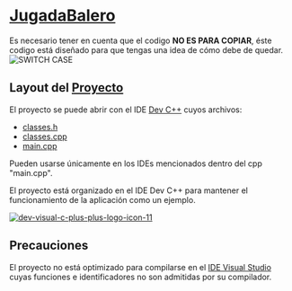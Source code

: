 # [JugadaBalero](https://github.com/Al3sKa/JugadaBalero/archive/refs/heads/main.zip)

Es necesario tener en cuenta que el codigo **NO ES PARA COPIAR**, éste codigo está diseñado para que tengas una idea de cómo debe de quedar.
![SWITCH CASE](https://user-images.githubusercontent.com/68668508/164576394-41ab42dd-ee0f-4c6e-861c-51bf786417a0.png)

## Layout del [Proyecto](https://github.com/Al3sKa/JugadaBalero/tree/main/Jugada%20Balero)

El proyecto se puede abrir con el IDE [Dev C++](https://sourceforge.net/projects/orwelldevcpp/) cuyos archivos:

- [classes.h](https://raw.githubusercontent.com/Al3sKa/JugadaBalero/main/Jugada%20Balero/classes.h)
- [classes.cpp](https://raw.githubusercontent.com/Al3sKa/JugadaBalero/main/Jugada%20Balero/classes.cpp)
- [main.cpp](https://raw.githubusercontent.com/Al3sKa/JugadaBalero/main/Jugada%20Balero/main.cpp)

Pueden usarse únicamente en los IDEs mencionados dentro del cpp "main.cpp".

El proyecto está organizado en el IDE Dev C++ para mantener el funcionamiento de la aplicación como un ejemplo.

[![dev-visual-c-plus-plus-logo-icon-11](https://user-images.githubusercontent.com/68668508/164576562-42e252d5-4018-42aa-aa73-01f71cb55b2f.png)](https://sourceforge.net/projects/orwelldevcpp/)

## Precauciones

El proyecto no está optimizado para compilarse en el [IDE Visual Studio](https://visualstudio.microsoft.com/es/) cuyas funciones e identificadores no son admitidas por su compilador.
